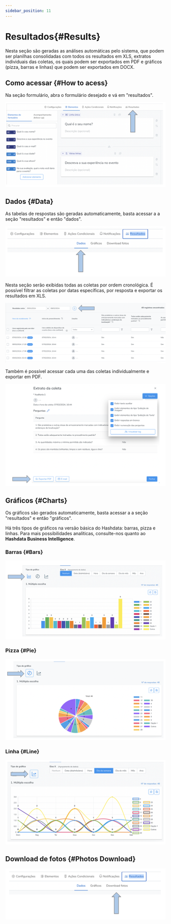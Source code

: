```yaml
---
sidebar_position: 11
---
```

# Resultados{#Results}

Nesta seção são geradas as análises automáticas pelo sistema, que podem ser planilhas consolidadas com todos os resultados em XLS, extratos individuais das coletas, os quais podem ser exportados em PDF e gráficos (pizza, barras e linhas) que podem ser exportados em DOCX.

## Como acessar {#How to acess}

Na seção formulário, abra o formulário desejado e vá em "resultados".

![result1](./images/result1.png)

## Dados {#Data}

As tabelas de respostas são geradas automaticamente, basta acessar a a seção "resultados" e então "dados".

![data](./images/data.png)

Nesta seção serão exibidas todas as coletas por ordem cronológica. É possível filtrar as coletas por datas específicas, por resposta e exportar os resultados em XLS.

![table](./images/table.png)

Também é possível acessar cada uma das coletas individualmente e exportar em PDF.

![export](./images/export.png)

## Gráficos {#Charts}

Os gráficos são gerados automaticamente, basta acessar a a seção "resultados" e então "gráficos".

Há três tipos de gráficos na versão básica do Hashdata: barras, pizza e linhas. Para mais possibilidades analíticas, consulte-nos quanto ao **Hashdata Business Intelligence**.

### Barras {#Bars}

![bar](./images/bar.png)

### Pizza {#Pie}

![pie](./images/pie.png)

### Linha {#Line}

![line](./images/line.png)

## Download de fotos {#Photos Download}

![photo](./images/photo.png)

